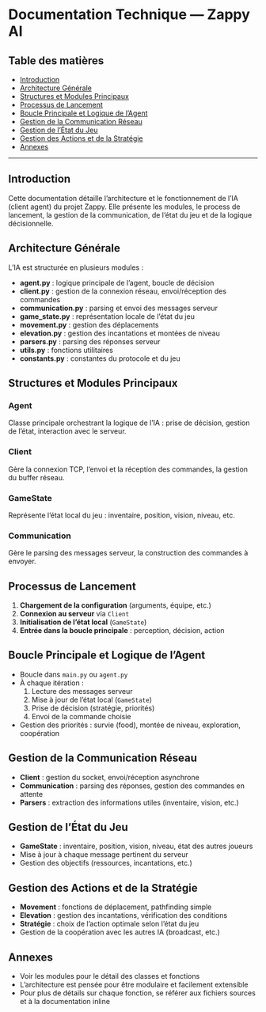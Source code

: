 # Documentation Technique — Zappy AI

## Table des matières
- [Introduction](#introduction)
- [Architecture Générale](#architecture-générale)
- [Structures et Modules Principaux](#structures-et-modules-principaux)
- [Processus de Lancement](#processus-de-lancement)
- [Boucle Principale et Logique de l’Agent](#boucle-principale-et-logique-de-lagent)
- [Gestion de la Communication Réseau](#gestion-de-la-communication-réseau)
- [Gestion de l’État du Jeu](#gestion-de-letat-du-jeu)
- [Gestion des Actions et de la Stratégie](#gestion-des-actions-et-de-la-stratégie)
- [Annexes](#annexes)

---

## Introduction
Cette documentation détaille l’architecture et le fonctionnement de l’IA (client agent) du projet Zappy. Elle présente les modules, le process de lancement, la gestion de la communication, de l’état du jeu et de la logique décisionnelle.

## Architecture Générale
L’IA est structurée en plusieurs modules :
- **agent.py** : logique principale de l’agent, boucle de décision
- **client.py** : gestion de la connexion réseau, envoi/réception des commandes
- **communication.py** : parsing et envoi des messages serveur
- **game_state.py** : représentation locale de l’état du jeu
- **movement.py** : gestion des déplacements
- **elevation.py** : gestion des incantations et montées de niveau
- **parsers.py** : parsing des réponses serveur
- **utils.py** : fonctions utilitaires
- **constants.py** : constantes du protocole et du jeu

## Structures et Modules Principaux
### Agent
Classe principale orchestrant la logique de l’IA : prise de décision, gestion de l’état, interaction avec le serveur.

### Client
Gère la connexion TCP, l’envoi et la réception des commandes, la gestion du buffer réseau.

### GameState
Représente l’état local du jeu : inventaire, position, vision, niveau, etc.

### Communication
Gère le parsing des messages serveur, la construction des commandes à envoyer.

## Processus de Lancement
1. **Chargement de la configuration** (arguments, équipe, etc.)
2. **Connexion au serveur** via `Client`
3. **Initialisation de l’état local** (`GameState`)
4. **Entrée dans la boucle principale** : perception, décision, action

## Boucle Principale et Logique de l’Agent
- Boucle dans `main.py` ou `agent.py`
- À chaque itération :
  1. Lecture des messages serveur
  2. Mise à jour de l’état local (`GameState`)
  3. Prise de décision (stratégie, priorités)
  4. Envoi de la commande choisie
- Gestion des priorités : survie (food), montée de niveau, exploration, coopération

## Gestion de la Communication Réseau
- **Client** : gestion du socket, envoi/réception asynchrone
- **Communication** : parsing des réponses, gestion des commandes en attente
- **Parsers** : extraction des informations utiles (inventaire, vision, etc.)

## Gestion de l’État du Jeu
- **GameState** : inventaire, position, vision, niveau, état des autres joueurs
- Mise à jour à chaque message pertinent du serveur
- Gestion des objectifs (ressources, incantations, etc.)

## Gestion des Actions et de la Stratégie
- **Movement** : fonctions de déplacement, pathfinding simple
- **Elevation** : gestion des incantations, vérification des conditions
- **Stratégie** : choix de l’action optimale selon l’état du jeu
- Gestion de la coopération avec les autres IA (broadcast, etc.)

## Annexes
- Voir les modules pour le détail des classes et fonctions
- L’architecture est pensée pour être modulaire et facilement extensible
- Pour plus de détails sur chaque fonction, se référer aux fichiers sources et à la documentation inline
